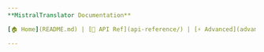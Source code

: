 ```yaml
---
**MistralTranslator Documentation**

[🏠 Home](README.md) | [📖 API Ref](api-reference/) | [⚡ Advanced](advanced-usage/) | [🛤️ Rails](rails-integration/) | [💻 Examples](../examples/)

---
```

